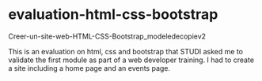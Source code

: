 # evaluation-html-css-bootstrap
Creer-un-site-web-HTML-CSS-Bootstrap_modeledecopiev2

This is an evaluation on html, css and bootstrap that STUDI asked me to validate the first module as part of a web developer training.
I had to create a site including a home page and an events page.

